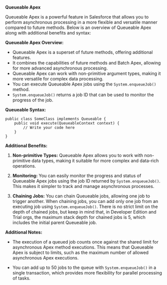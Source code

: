 **Queueable Apex**

Queueable Apex is a powerful feature in Salesforce that allows you to perform asynchronous processing in a more flexible and versatile manner compared to future methods. Below is an overview of Queueable Apex along with additional benefits and syntax:

**Queueable Apex Overview:**
- Queueable Apex is a superset of future methods, offering additional features.
- It combines the capabilities of future methods and Batch Apex, allowing for more advanced asynchronous processing.
- Queueable Apex can work with non-primitive argument types, making it more versatile for complex data processing.
- You can execute Queueable Apex jobs using the `System.enqueueJob()` method.
- `System.enqueueJob()` returns a job ID that can be used to monitor the progress of the job.

**Queueable Syntax:**
```apex
public class SomeClass implements Queueable {
    public void execute(QueueableContext context) {
        // Write your code here
    }
}
```

**Additional Benefits:**

1. **Non-primitive Types:** Queueable Apex allows you to work with non-primitive data types, making it suitable for more complex and data-rich operations.

2. **Monitoring:** You can easily monitor the progress and status of Queueable Apex jobs using the job ID returned by `System.enqueueJob()`. This makes it simpler to track and manage asynchronous processes.

3. **Chaining Jobs:** You can chain Queueable jobs, allowing one job to trigger another. When chaining jobs, you can add only one job from an executing job using `System.enqueueJob()`. There is no strict limit on the depth of chained jobs, but keep in mind that, in Developer Edition and Trial orgs, the maximum stack depth for chained jobs is 5, which includes the initial parent Queueable job.

**Additional Notes:**

- The execution of a queued job counts once against the shared limit for asynchronous Apex method executions. This means that Queueable Apex is subject to limits, such as the maximum number of allowed asynchronous Apex executions.

- You can add up to 50 jobs to the queue with `System.enqueueJob()` in a single transaction, which provides more flexibility for parallel processing of tasks.